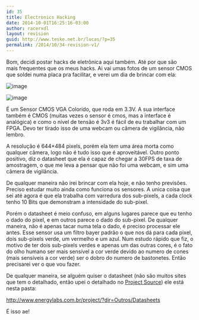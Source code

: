 ```yaml
---
id: 35
title: Electronics Hacking
date: 2014-10-01T16:25:16-03:00
author: racerxdl
layout: revision
guid: http://www.teske.net.br/lucas/?p=35
permalink: /2014/10/34-revision-v1/
---
```

Bom, decidi postar hacks de eletrônica aqui também. Até por que são mais frequentes que os meus hacks. Ai vai umas fotos de um sensor CMOS que soldei numa placa pra facilitar, e verei um dia de brincar com ela:

![image](https://media.tumblr.com/tumblr_lt0n9vc8yv1qh7srd.jpg) 

![image](https://media.tumblr.com/tumblr_lt0nbkzIYb1qh7srd.jpg) 

É um Sensor CMOS VGA Colorido, que roda em 3.3V. A sua interface também é CMOS (muitas vezes o sensor é cmos, mas a interface é analógica) e como o nível de tensão é 3v3 é fácil de eu trabalhar com um FPGA. Devo ter tirado isso de uma webcam ou câmera de vigilância, não lembro.

A resolução é 644&#215;484 pixels, porém ela tem uma área morta como qualquer câmera, logo não é tudo isso que é aproveitável. Outro ponto positivo, diz o datasheet que ela é capaz de chegar a 30FPS de taxa de amostragem, o que me leva a pensar que não foi uma webcam, e sim uma câmera de vigilância.

De qualquer maneira não irei brincar com ela hoje, e não tenho previsões. Preciso estudar muito ainda como funciona os sensores. A unica coisa que sei até agora é que ela trabalha com varredura dos sub-pixels, a cada clock tenho 10 Bits que demonstram a intensidade do sub-pixel.

Porém o datasheet é meio confuso, em alguns lugares parece que eu tenho o dado do pixel, e em outros parece o dado do sub-pixel. De qualquer maneira, não é apenas tacar numa tela o dado, é preciso processar ele antes. Esse sensor usa um filtro bayer padrão o que nos dá para cada pixel, dois sub-pixels verde, um vermelho e um azul. Num estudo rápido que fiz, o motivo de ter dois sub-pixels verdes e apenas um das outras cores, é o fato do olho humano ser mais sensível a cor verde devido ao numero de cones (mais sensíveis a cor verde) ser o dobro do numero de bastonetes. Então precisarei ver o que vou fazer.

De qualquer maneira, se alguém quiser o datasheet (não são muitos sites que tem o detalhado, então upei o detalhado no <a href="http://www.energylabs.com.br/project" target="_blank">Project Source</a>) ele está nesta pasta:

<http://www.energylabs.com.br/project/?dir=Outros/Datasheets>

É isso ae!
